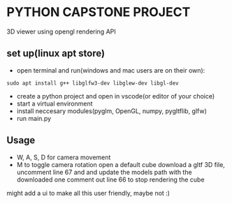 # PYTHON CAPSTONE PROJECT

3D viewer using opengl rendering API

## set up(linux apt store)

- open terminal and run(windows and mac users are on their own):
```
sudo apt install g++ libglfw3-dev libglew-dev libgl-dev 
```

- create a python project and open in vscode(or editor of your choice)
- start a virtual environment
- install neccesary modules(pyglm, OpenGL, numpy, pygltflib, glfw)
- run main.py

## Usage

- W, A, S, D for camera movement 
- M to toggle camera rotation
open a default cube
download a gltf 3D file, uncomment line 67 and and update the models path with the downloaded one
comment out line 66 to stop rendering the cube

might add a ui to make all this user friendly, maybe not :)
